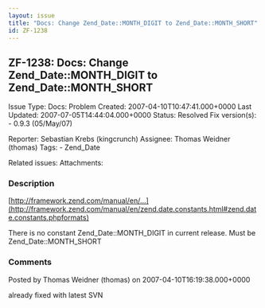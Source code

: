 ```yaml
---
layout: issue
title: "Docs: Change Zend_Date::MONTH_DIGIT to Zend_Date::MONTH_SHORT"
id: ZF-1238
---
```


ZF-1238: Docs: Change Zend\_Date::MONTH\_DIGIT to Zend\_Date::MONTH\_SHORT
--------------------------------------------------------------------------

 Issue Type: Docs: Problem Created: 2007-04-10T10:47:41.000+0000 Last Updated: 2007-07-05T14:44:04.000+0000 Status: Resolved Fix version(s): - 0.9.3 (05/May/07)
 
 Reporter:  Sebastian Krebs (kingcrunch)  Assignee:  Thomas Weidner (thomas)  Tags: - Zend\_Date
 
 Related issues: 
 Attachments: 
### Description

[http://framework.zend.com/manual/en/…](http://framework.zend.com/manual/en/zend.date.constants.html#zend.date.constants.phpformats)

There is no constant Zend\_Date::MONTH\_DIGIT in current release. Must be Zend\_Date::MONTH\_SHORT

 

 

### Comments

Posted by Thomas Weidner (thomas) on 2007-04-10T16:19:38.000+0000

already fixed with latest SVN

 

 